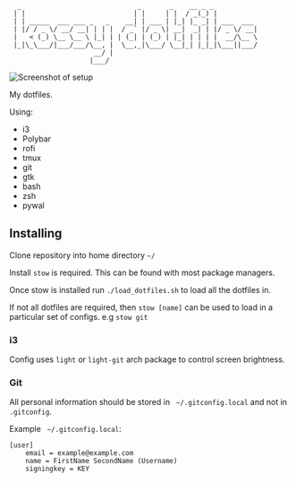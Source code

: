 ```
  _                             _       _    __ _ _           
 | |                           | |     | |  / _(_) |          
 | | _____  ___ ___ _   _    __| | ___ | |_| |_ _| | ___  ___ 
 | |/ / _ \/ __/ __| | | |  / _` |/ _ \| __|  _| | |/ _ \/ __|
 |   < (_) \__ \__ \ |_| | | (_| | (_) | |_| | | | |  __/\__ \
 |_|\_\___/|___/___/\__, |  \__,_|\___/ \__|_| |_|_|\___||___/
                     __/ |                                    
                    |___/
```

![Screenshot of setup](https://i.imgur.com/cPQOCDH.png)

My dotfiles.

Using:
+ i3
+ Polybar
+ rofi
+ tmux
+ git
+ gtk
+ bash
+ zsh 
+ pywal

## Installing
Clone repository into home directory `~/`

Install `stow` is required. This can be found with most package managers.

Once stow is installed run `./load_dotfiles.sh` to load all the dotfiles in.

If not all dotfiles are required, then `stow [name]` can be used to load in a particular set of configs. e.g `stow git`

### i3
Config uses `light` or `light-git` arch package to control screen brightness.


### Git
All personal information should be stored in ` ~/.gitconfig.local` and not in
`.gitconfig`.

Example ` ~/.gitconfig.local`:
```
[user]
	email = example@example.com
	name = FirstName SecondName (Username)
	signingkey = KEY

```

